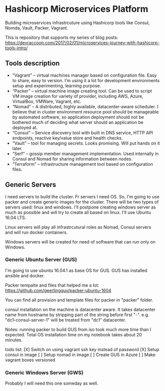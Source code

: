 # Hashicorp Microservices Platform

Building microservices infrastrcuture using Hashicorp tools like Consul, Nomda, Vault, Packer, Vagrant.

This is repository that supports my series of blog posts: <https://devraccoon.com/2017/02/01/microservices-journey-with-hashicorp-tools-intro/>

## Tools description

* “Vagrant” – virtual machines manager based on configuration file. Easy to share, easy to version. I’m using it a lot for development environments setup and experimenting, learning purpose.
* “Packer” – virtual machine image creating tool. Can be used to script VM image creation for variety of provider, including AWS, Azure, VirtualBox, VMWare, Vagrant, etc.
* “Nomad” – A distributed, highly available, datacenter-aware scheduler. I believe that in cluster environment resource pool should be manageable by automated software, so application deployment should not be bothered much of deciding what server should an application be deployed at.
* “Consul” – Service discovery tool with built in DNS service, HTTP API endpoints, reactive key/value store and health checks.
* “Vault” – tool for managing secrets. Looks promising. Will put hands on it later.
* “Serf” – gossip member management implementation. Used internally in Consul and Nomad for sharing information between nodes.
* “Terraform” – infrastructure management tool based on configuration files.

## Generic Servers

I need servers to build the cluster. Fr servers I need OS. So, I'm going to use packer and create generic images for the cluster.
There will be two types of servers used: linux and windows. I'll postpone creating windows server as much as possible and will try to
create all based on linux. I'll use Ubuntu 16.04 LTS.

Linux servers will play all infrastrcutural roles as Nomad, Consul servers and will run docker containers.

Windows servers will be created for need of software that can run only on Windows.

### Generic Ubuntu Server (GUS)

I'm going to use ubuntu 16.04.1 as base OS for GUS.
GUS has installed ansible and docker.

Packer tempalte and files that helped me a lot: <https://github.com/geerlingguy/packer-ubuntu-1604>

You can find all provision and template files for packer in "packer" folder.

consul installation on the machine is datacenter aware. It takes datacenter name from hostname by stripping part of the string
before first "-". e.g. "dc1-consul-server-1" will be treated from "dc1" datacenter.

Notes: running packer to build GUS from iso took much more time than I expected.
       Total OS installation time on my notebook takes about 20 minutes.

todo list:
[X] Switch on using vagrant ssh key instead of password
[X] Setup consul in image
[ ] Setup nomad in image
[ ] Create GUS in Azure
[ ] Make vagrant boxes versioned

### Generic Windows Server (GWS)

Probably I will need this one someday as well.